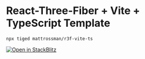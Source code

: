# React-Three-Fiber + Vite + TypeScript Template

```console
npx tiged mattrossman/r3f-vite-ts
```

[![Open in StackBlitz](https://developer.stackblitz.com/img/open_in_stackblitz.svg)](https://stackblitz.com/github/mattrossman/r3f-vite-ts)